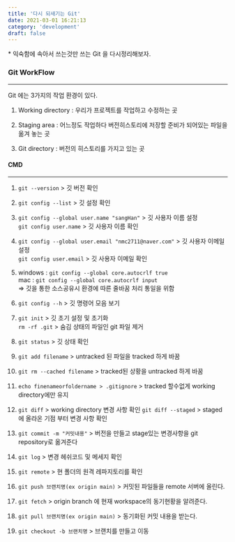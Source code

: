 ```yaml
---
title: '다시 되새기는 Git'
date: 2021-03-01 16:21:13
category: 'development'
draft: false
---
```


\* 익숙함에 속아서 쓰는것만 쓰는 Git 을 다시정리해보자.

### Git WorkFlow

---

Git 에는 3가지의 작업 환경이 있다.<br />

1. Working directory : 우리가 프로젝트를 작업하고 수정하는 곳

2. Staging area : 어느정도 작업하다 버전히스토리에 저장할 준비가 되어있는 파일을 옮겨 놓는 곳

3. Git directory : 버전의 히스토리를 가지고 있는 곳

#### CMD

---

1. `git --version` > 깃 버전 확인

2. `git config --list` > 깃 설정 확인

3. `git config --global user.name "sangHan"` > 깃 사용자 이름 설정<br />
   `git config user.name` > 깃 사용자 이름 확인

4. `git config --global user.email "nmc2711@naver.com"` > 깃 사용자 이메일 설정<br />
   `git config user.email` > 깃 사용자 이메일 확인

5. windows : `git config --global core.autocrlf true`<br />
   mac : `git config --global core.autocrlf input`<br />
   => 깃을 통한 소스공유시 환경에 따른 줄바꿈 처리 통일을 위함

6. `git config --h` > 깃 명령어 모음 보기

7. `git init` > 깃 초기 설정 및 초기화 <br />
   `rm -rf .git` > 숨김 상태의 파일인 git 파일 제거

8. `git status` > 깃 상태 확인

9. `git add filename` > untracked 된 파일을 tracked 하게 바꿈

10. `git rm --cached filename` > tracked된 상황을 untracked 하게 바꿈

11. `echo finenameorfoldername > .gitignore` > tracked 할수없게 working directory에만 유지

12. `git diff` > working directory 변경 사항 확인
    `git diff --staged` > staged에 올라온 기점 부터 변경 사항 확인

13. `git commit -m "커밋내용"` > 버전을 만들고 stage있는 변경사항을 git repository로 옮겨준다

14. `git log` > 변경 헤쉬코드 및 메세지 확인

15. `git remote` > 현 폴더의 원격 레파지토리를 확인

16. `git push 브랜치명(ex origin main)` > 커밋된 파일들을 remote 서버에 올린다.

17. `git fetch` > origin branch 에 현재 workspace의 동기현황을 알려준다.

18. `git pull 브랜치명(ex origin main)` > 동기화된 커밋 내용을 받는다.

19. `git checkout -b 브랜치명` > 브랜치를 만들고 이동
